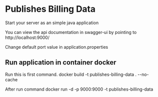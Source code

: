# Publishes Billing Data

Start your server as an simple java application  

You can view the api documentation in swagger-ui by pointing to  
http://localhost:9000/ 

Change default port value in application.properties

## Run application in container docker
Run this is first command.
docker build -t publishes-billing-data . --no-cache

After run command
docker run -d -p 9000:9000 -t publishes-billing-data
 
